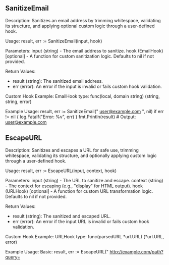 SanitizeEmail
-------------
Description:
  Sanitizes an email address by trimming whitespace, validating its structure,
  and applying optional custom logic through a user-defined hook.

Usage:
  result, err := SanitizeEmail(input, hook)

Parameters:
  input (string)  - The email address to sanitize.
  hook (EmailHook) [optional] - A function for custom sanitization logic.
                                Defaults to nil if not provided.

Return Values:
  - result (string): The sanitized email address.
  - err (error): An error if the input is invalid or fails custom hook validation.

Custom Hook Example:
  EmailHook type:
    func(local, domain string) (string, string, error)

Example Usage:
  result, err := SanitizeEmail("  user@example.com  ", nil)
  if err != nil {
      log.Fatalf("Error: %v", err)
  }
  fmt.Println(result)  # Output: user@example.com

EscapeURL
---------
Description:
  Sanitizes and escapes a URL for safe use, trimming whitespace, validating its structure,
  and optionally applying custom logic through a user-defined hook.

Usage:
  result, err := EscapeURL(input, context, hook)

Parameters:
  input (string)   - The URL to sanitize and escape.
  context (string) - The context for escaping (e.g., "display" for HTML output).
  hook (URLHook) [optional] - A function for custom URL transformation logic.
                              Defaults to nil if not provided.

Return Values:
  - result (string): The sanitized and escaped URL.
  - err (error): An error if the input URL is invalid or fails custom hook validation.

Custom Hook Example:
  URLHook type:
    func(parsedURL *url.URL) (*url.URL, error)

Example Usage:
  Basic:
    result, err := EscapeURL("  http://example.com/path?query=<script>  ", "display", nil)
    if err != nil {
        log.Fatalf("Error: %v", err)
    }
    fmt.Println(result)  # Output: http://example.com/path?query=%3Cscript%3E

  With Custom Hook:
    customHook := func(parsedURL *url.URL) (*url.URL, error) {
        if parsedURL.Scheme == "http" {
            parsedURL.Scheme = "https"
        }
        query := parsedURL.Query()
        if _, exists := query["tracking_id"]; exists {
            return nil, errors.New("tracking_id is not allowed")
        }
        return parsedURL, nil
    }

    result, err := EscapeURL("http://example.com/path?tracking_id=12345", "display", customHook)
    if err != nil {
        fmt.Println("Error:", err)  # Output: Error: tracking_id is not allowed
    } else {
        fmt.Println(result)
    }
